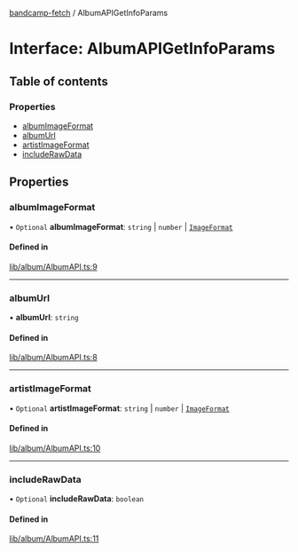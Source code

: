 [bandcamp-fetch](../README.md) / AlbumAPIGetInfoParams

# Interface: AlbumAPIGetInfoParams

## Table of contents

### Properties

- [albumImageFormat](AlbumAPIGetInfoParams.md#albumimageformat)
- [albumUrl](AlbumAPIGetInfoParams.md#albumurl)
- [artistImageFormat](AlbumAPIGetInfoParams.md#artistimageformat)
- [includeRawData](AlbumAPIGetInfoParams.md#includerawdata)

## Properties

### albumImageFormat

• `Optional` **albumImageFormat**: `string` \| `number` \| [`ImageFormat`](ImageFormat.md)

#### Defined in

[lib/album/AlbumAPI.ts:9](https://github.com/patrickkfkan/bandcamp-fetch/blob/7815c68/src/lib/album/AlbumAPI.ts#L9)

___

### albumUrl

• **albumUrl**: `string`

#### Defined in

[lib/album/AlbumAPI.ts:8](https://github.com/patrickkfkan/bandcamp-fetch/blob/7815c68/src/lib/album/AlbumAPI.ts#L8)

___

### artistImageFormat

• `Optional` **artistImageFormat**: `string` \| `number` \| [`ImageFormat`](ImageFormat.md)

#### Defined in

[lib/album/AlbumAPI.ts:10](https://github.com/patrickkfkan/bandcamp-fetch/blob/7815c68/src/lib/album/AlbumAPI.ts#L10)

___

### includeRawData

• `Optional` **includeRawData**: `boolean`

#### Defined in

[lib/album/AlbumAPI.ts:11](https://github.com/patrickkfkan/bandcamp-fetch/blob/7815c68/src/lib/album/AlbumAPI.ts#L11)
